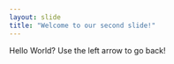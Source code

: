 ```yaml
---
layout: slide
title: "Welcome to our second slide!"
---
```

Hello World?
Use the left arrow to go back! 
